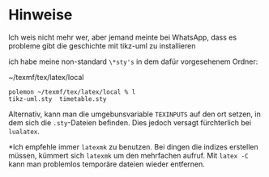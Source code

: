 Hinweise
========

Ich weis nicht mehr wer, aber jemand meinte bei WhatsApp,
dass es probleme gibt die geschichte mit tikz-uml zu installieren

ich habe meine non-standard `\*sty's` in dem dafür vorgesehenem Ordner:

~/texmf/tex/latex/local

    polemon ~/texmf/tex/latex/local % l
    tikz-uml.sty  timetable.sty

Alternativ, kann man die umgebunsvariable `TEXINPUTS` auf den ort
setzen, in dem sich die `.sty`-Dateien befinden. Dies jedoch versagt
fürchterlich bei `lualatex`.

*Ich empfehle immer `latexmk` zu benutzen. Bei dingen die indizes
erstellen müssen, kümmert sich `latexmk` um den mehrfachen aufruf.
Mit `latex -C` kann man problemlos temporäre dateien wieder entfernen.
